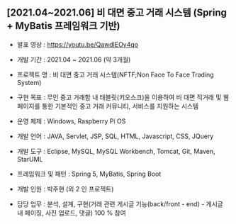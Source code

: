 ## [2021.04~2021.06] 비 대면 중고 거래 시스템 (Spring + MyBatis 프레임워크 기반)

* 발표 영상 : https://youtu.be/QawdIEOy4qo

* 개발 기간 : 2021.04 ~ 2021.06 (약 3개월)

* 프로젝트 명 : 비 대면 중고 거래 시스템(NFTF;Non Face To Face Trading System)

* 구현 목표	: 무인 중고 거래함 내 태블릿(키오스크)을 이용하여 비 대면 직거래 및 웹 페이지를 통한 기본적인 중고 거래 커뮤니티, 서비스를 지원하는 시스템 

* 운영 체제 : Windows, Raspberry Pi OS

* 개발 언어	: JAVA, Servlet, JSP, SQL, HTML, Javascript, CSS, JQuery

* 개발 도구	: Eclipse, MySQL, MySQL Workbench, Tomcat, Git, Maven, StarUML

* 프레임워크 및 패턴 : Spring 5, MyBatis, Spring Boot

* 개발 인원	: 박주현 (외 2 인 프로젝트)

* 담당 업무	: 분석, 설계, 구현(거래 관련 게시글 기능(back/front - end) - 게시글 내 페이징, 사진 업로드, 댓글) 100 % 참여
